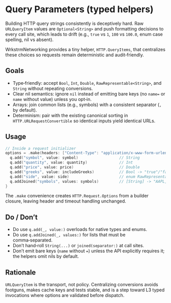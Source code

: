 # Query Parameters (typed helpers)

Building HTTP query strings consistently is deceptively hard. Raw
`URLQueryItem` values are `Optional<String>` and push formatting decisions to
every call site, which leads to drift (e.g., `true` vs `1`, `100` vs `100.0`,
enum case spelling, nil vs absent).

WrkstrmNetworking provides a tiny helper, `HTTP.QueryItems`, that centralizes
these choices so requests remain deterministic and audit‑friendly.

## Goals

- Type‑friendly: accept `Bool`, `Int`, `Double`, `RawRepresentable<String>`, and
  `String` without repeating conversions.
- Clear nil semantics: ignore `nil` instead of emitting bare keys (no `name=` or
  `name` without value) unless you opt‑in.
- Arrays: join common lists (e.g., symbols) with a consistent separator
  (`,` by default).
- Determinism: pair with the existing canonical sorting in
  `HTTP.URLRequestConvertible` so identical inputs yield identical URLs.

## Usage

```swift
// Inside a request initializer
options = .make(headers: ["Content-Type": "application/x-www-form-urlencoded"]) { q in
  q.add("symbol", value: symbol)                  // String
  q.add("quantity", value: quantity)              // Int
  q.add("price", value: price)                    // Double
  q.add("greeks", value: includeGreeks)           // Bool -> "true"/"false"
  q.add("side", value: side)                      // enum RawRepresentable<String>
  q.addJoined("symbols", values: symbols)         // [String] -> "AAPL,TSLA,MSFT"
}
```

The `.make` convenience creates `HTTP.Request.Options` from a builder closure,
leaving header and timeout handling unchanged.

## Do / Don’t

- Do use `q.add(_, value:)` overloads for native types and enums.
- Do use `q.addJoined(_, values:)` for lists that must be comma‑separated.
- Don’t hand‑roll `String(...)` or `joined(separator:)` at call sites.
- Don’t emit bare keys (`name` without `=`) unless the API explicitly requires
  it; the helpers omit nils by default.

## Rationale

`URLQueryItem` is the transport, not policy. Centralizing conversions avoids
footguns, makes cache keys and tests stable, and is a step toward L3 typed
invocations where options are validated before dispatch.
